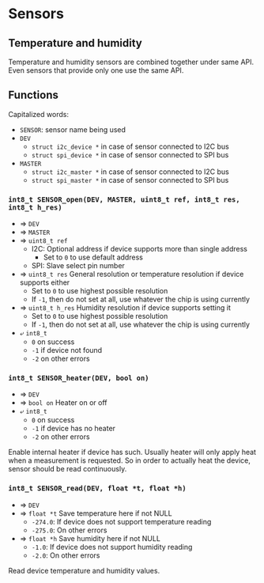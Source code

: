 
# Sensors

## Temperature and humidity

Temperature and humidity sensors are combined together under same API.
Even sensors that provide only one use the same API.

## Functions

Capitalized words:

* `SENSOR`: sensor name being used
* `DEV`
    * `struct i2c_device *` in case of sensor connected to I2C bus
    * `struct spi_device *` in case of sensor connected to SPI bus
* `MASTER`
    * `struct i2c_master *` in case of sensor connected to I2C bus
    * `struct spi_master *` in case of sensor connected to SPI bus

### `int8_t SENSOR_open(DEV, MASTER, uint8_t ref, int8_t res, int8_t h_res)`
* ⇒ `DEV`
* ⇒ `MASTER`
* ⇒ `uint8_t ref`
    * I2C: Optional address if device supports more than single address
        * Set to `0` to use default address
    * SPI: Slave select pin number
* ⇒ `uint8_t res` General resolution or temperature resolution if device supports either
    * Set to `0` to use highest possible resolution
    * If `-1`, then do not set at all, use whatever the chip is using currently
* ⇒ `uint8_t h_res` Humidity resolution if device supports setting it
    * Set to `0` to use highest possible resolution
    * If `-1`, then do not set at all, use whatever the chip is using currently
* ⤶ `int8_t`
    * `0` on success
    * `-1` if device not found
    * `-2` on other errors

### `int8_t SENSOR_heater(DEV, bool on)`
* ⇒ `DEV`
* ⇒ `bool on` Heater on or off
* ⤶ `int8_t`
    * `0` on success
    * `-1` if device has no heater
    * `-2` on other errors

Enable internal heater if device has such.
Usually heater will only apply heat when a measurement is requested.
So in order to actually heat the device, sensor should be read continuously.

### `int8_t SENSOR_read(DEV, float *t, float *h)`
* ⇒ `DEV`
* ⇒ `float *t` Save temperature here if not NULL
    * `-274.0`: If device does not support temperature reading 
    * `-275.0`: On other errors
* ⇒ `float *h` Save humidity here if not NULL
    * `-1.0`: If device does not support humidity reading 
    * `-2.0`: On other errors

Read device temperature and humidity values.

